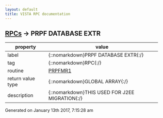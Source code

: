 ```yaml
---
layout: default
title: VISTA RPC documentation
---
```




## [RPCs](TableOfContent.md) &#8594; PRPF DATABASE EXTR 

 property | value 
--- | --- 
 label | {::nomarkdown}PRPF DATABASE EXTR{:/}
 tag | {::nomarkdown}RPC{:/}
 routine | [PRPFMR1](http://code.osehra.org/dox/Routine_PRPFMR1_source.html)
 return value type | {::nomarkdown}GLOBAL ARRAY{:/}
 description | {::nomarkdown}THIS USED FOR J2EE MIGRATION{:/}




 Generated on January 13th 2017, 7:15:28 am